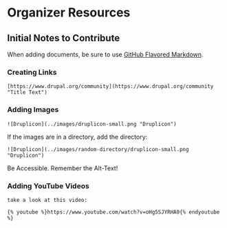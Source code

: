 # Organizer Resources

## Initial Notes to Contribute

When adding documents, be sure to use [GitHub Flavored Markdown](https://guides.github.com/features/mastering-markdown/ "GitHub Flavored Markdown").

### Creating Links
```
[https://www.drupal.org/community](https://www.drupal.org/community "Title Text")
```

### Adding Images
```
![Druplicon](../images/druplicon-small.png "Druplicon")
```

If the images are in a directory, add the directory:

```
![Druplicon](../images/random-directory/druplicon-small.png "Druplicon")
```

Be Accessible. Remember the Alt-Text!

### Adding YouTube Videos

```
take a look at this video:

{% youtube %}https://www.youtube.com/watch?v=oHg5SJYRHA0{% endyoutube %}
```
